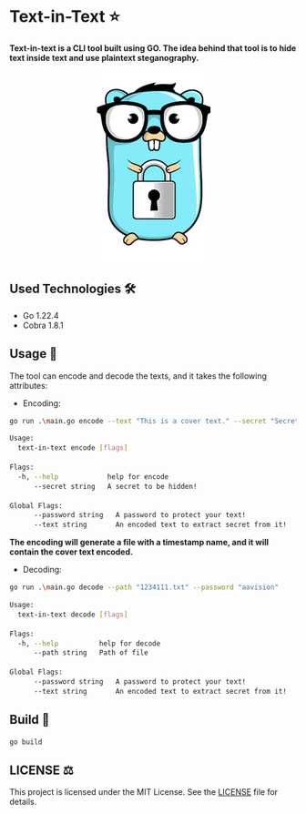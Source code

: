 # Text-in-Text :star:

**Text-in-text is a CLI tool built using GO. The idea behind that tool is to hide text inside text and use plaintext steganography.**


<p align="center">
  <img src="https://github.com/AAVision/text-in-text/blob/665b7d06f2750195109c8e44c23e62f6143ef77a/text-in-text.png" />
</p>


## Used Technologies :hammer_and_wrench:
- Go 1.22.4
- Cobra 1.8.1

## Usage :rocket:

The tool can encode and decode the texts, and it takes the following attributes:

- Encoding:
```bash
go run .\main.go encode --text "This is a cover text." --secret "Secret" --password "aavision"
```
```bash
Usage:
  text-in-text encode [flags]

Flags:
  -h, --help            help for encode
      --secret string   A secret to be hidden!

Global Flags:
      --password string   A password to protect your text!
      --text string       An encoded text to extract secret from it!
```

**The encoding will generate a file with a timestamp name, and it will contain the cover text encoded.**

- Decoding:

```bash
go run .\main.go decode --path "1234111.txt" --password "aavision"
```

```bash
Usage:
  text-in-text decode [flags]

Flags:
  -h, --help          help for decode
      --path string   Path of file

Global Flags:
      --password string   A password to protect your text!
      --text string       An encoded text to extract secret from it!
```

## Build :whale:

```bash
go build
```

## LICENSE :balance_scale:

This project is licensed under the MIT License. See the [LICENSE](https://github.com/AAVision/text-to-text/blob/main/LICENSE) file for details.
